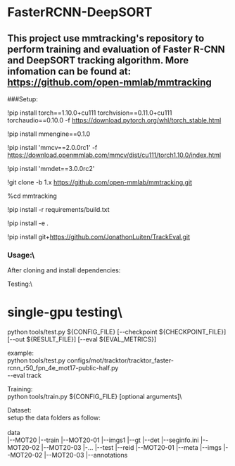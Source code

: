 # FasterRCNN-DeepSORT


## This project use mmtracking's repository to perform training and evaluation of Faster R-CNN and DeepSORT tracking algorithm. More infomation can be found at: https://github.com/open-mmlab/mmtracking

###Setup:

!pip install torch==1.10.0+cu111 torchvision==0.11.0+cu111 torchaudio==0.10.0 -f https://download.pytorch.org/whl/torch_stable.html

!pip install mmengine==0.1.0

!pip install 'mmcv==2.0.0rc1' -f https://download.openmmlab.com/mmcv/dist/cu111/torch1.10.0/index.html

!pip install 'mmdet==3.0.0rc2'

!git clone -b 1.x https://github.com/open-mmlab/mmtracking.git

%cd mmtracking

!pip install -r requirements/build.txt

!pip install -e .

!pip install git+https://github.com/JonathonLuiten/TrackEval.git

### Usage:\
After cloning and install dependencies:

Testing:\
# single-gpu testing\
python tools/test.py ${CONFIG_FILE} [--checkpoint ${CHECKPOINT_FILE}] [--out ${RESULT_FILE}] [--eval ${EVAL_METRICS}]

example:\
python tools/test.py configs/mot/tracktor/tracktor_faster-rcnn_r50_fpn_4e_mot17-public-half.py \
    --eval track

Training: \
python tools/train.py ${CONFIG_FILE} [optional arguments]\\

Dataset:\
setup the data folders as follow:
\
\
data\
|--MOT20
    |--train
        |--MOT20-01
              |--imgs1
              |--gt
              |--det
              |--seginfo.ini
        |--MOT20-02
        |--MOT20-03
        |-...
    |--test
    |--reid
        |--MOT20-01
              |--meta
              |--imgs
        |--MOT20-02
        |--MOT20-03
    |--annotations
